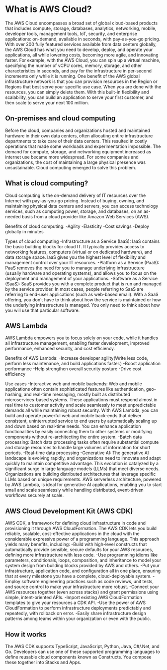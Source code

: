<h1>What is AWS Cloud?</h1>
The AWS Cloud encompasses a broad set of global cloud-based products that includes compute, storage, databases, analytics, networking, mobile, developer tools, management tools, IoT, security, and enterprise applications: on-demand, available in seconds, with pay-as-you-go pricing. With over 200 fully featured services available from data centers globally, the AWS Cloud has what you need to develop, deploy, and operate your applications, all while lowering costs, becoming more agile, and innovating faster.
For example, with the AWS Cloud, you can spin up a virtual machine, specifying the number of vCPU cores, memory, storage, and other characteristics in seconds, and pay for the infrastructure in per-second increments only while it is running. One benefit of the AWS global infrastructure network is that you can provision resources in the Region or Regions that best serve your specific use case. When you are done with the resources, you can simply delete them. With this built-in flexibility and scalability, you can build an application to serve your first customer, and then scale to serve your next 100 million.

<h2>On-premises and cloud computing</h2>
Before the cloud, companies and organizations hosted and maintained hardware in their own data centers, often allocating entire infrastructure departments to take care of their data centers. This resulted in costly operations that made some workloads and experimentation impossible.
The demand for compute, storage, and networking equipment increased as internet use became more widespread. For some companies and organizations, the cost of maintaining a large physical presence was unsustainable. Cloud computing emerged to solve this problem.

<h2>What is cloud computing?</h2>
Cloud computing is the on-demand delivery of IT resources over the Internet with pay-as-you-go pricing. Instead of buying, owning, and maintaining physical data centers and servers, you can access technology services, such as computing power, storage, and databases, on an as-needed basis from a cloud provider like Amazon Web Services (AWS).

Benefits of cloud computing:
 -Agility
 -Elasticity
 -Cost savings
 -Deploy globally in minutes

Types of cloud computing
 -Infrastructure as a Service (IaaS):
	IaaS contains the basic building blocks for cloud IT. It typically provides access to networking features, computers (virtual or on 	dedicated hardware), and data storage space. IaaS gives you the highest level of flexibility and management control over your IT 	resources.
 -Platform as a Service (PaaS):
	PaaS removes the need for you to manage underlying infrastructure (usually hardware and operating systems), and allows you to focus 	on the deployment and management of your applications.
 -Software as a Service (SaaS):
	SaaS provides you with a complete product that is run and managed by the service provider. In most cases, people referring to SaaS 	are referring to end-user applications (such as web-based email). With a SaaS offering, you don’t have to think about how the 	service is maintained or how the underlying infrastructure is managed. You only need to think about how you will use that particular 	software.


<h2>AWS Lambda</h2>
AWS Lambda empowers you to focus solely on your code, while it handles all infrastructure management, enabling faster development, improved performance, enhanced security, and cost efficiency.

Benefits of AWS Lambda:
 -Increase developer agility(Write less code, perform less maintenance, and build applications faster.)
 -Boost application performance
 -Help strengthen overall security posture
 -Drive cost efficiency

Use cases
 -Interactive web and mobile backends:
	Web and mobile applications often contain sophisticated features like authentication, geo-hashing, and real-time messaging, mostly 	built as distributed microservices-based systems. These applications must respond almost in real time to customer activity and 	scale seamlessly to meet unpredictable demands all while maintaining robust security. With AWS Lambda, you can build and operate 	powerful web and mobile back-ends that deliver consistent, uninterrupted service to end users by automatically scaling up and down 	based on real-time needs. You can enhance application functionalities by easily connecting them to other systems or modifying 	components without re-architecting the entire system.
 -Batch data processing:
	Batch data processing tasks often require substantial compute and storage resources to handle large volumes of information for 	short periods.
 -Real-time data processing
 -Generative AI:
	The generative AI landscape is evolving rapidly, and organizations need to innovate and adapt quickly to maintain competitive 	advantage. This evolution is catalyzed by a significant surge in large language models (LLMs) that meet diverse needs. 	Organizations are building distributed architectures that leverage specific LLMs based on unique requirements. AWS serverless 	architecture, powered by AWS Lambda, is ideal for generative AI applications, enabling you to start small and scale seamlessly 	while handling distributed, event-driven workflows securely at scale.


<h2>AWS Cloud Development Kit (AWS CDK)</h2>
 AWS CDK, a framework for defining cloud infrastructure in code and provisioning it through AWS CloudFormation.
The AWS CDK lets you build reliable, scalable, cost-effective applications in the cloud with the considerable expressive power of a programming language. This approach yields many benefits, including:
	-Build with high-level constructs that automatically provide sensible, secure defaults for your AWS resources, defining more 			infrastructure with less code.
	-Use programming idioms like parameters, conditionals, loops, composition, and inheritance to model your system design from 			building blocks provided by AWS and others.
	-Put your infrastructure, application code, and configuration all in one place, ensuring that at every milestone you have a 			complete, cloud-deployable system.
	-Employ software engineering practices such as code reviews, unit tests, and source control to make your infrastructure more 			robust.
	-Connect your AWS resources together (even across stacks) and grant permissions using simple, intent-oriented APIs.
	-Import existing AWS CloudFormation templates to give your resources a CDK API.
	-Use the power of AWS CloudFormation to perform infrastructure deployments predictably and repeatedly, with rollback on error.
	-Easily share infrastructure design patterns among teams within your organization or even with the public.

<h2>How it works</h2>
The AWS CDK supports TypeScript, JavaScript, Python, Java, C#/.Net, and Go. Developers can use one of these supported programming languages to define reusable cloud components known as Constructs. You compose these together into Stacks and Apps.

